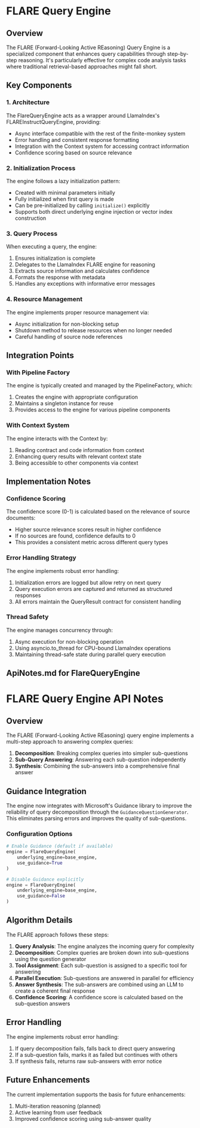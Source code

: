 # FLARE Query Engine

## Overview

The FLARE (Forward-Looking Active REasoning) Query Engine is a specialized component that enhances query capabilities through step-by-step reasoning. It's particularly effective for complex code analysis tasks where traditional retrieval-based approaches might fall short.

## Key Components

### 1. Architecture

The FlareQueryEngine acts as a wrapper around LlamaIndex's FLAREInstructQueryEngine, providing:
- Async interface compatible with the rest of the finite-monkey system
- Error handling and consistent response formatting
- Integration with the Context system for accessing contract information
- Confidence scoring based on source relevance

### 2. Initialization Process

The engine follows a lazy initialization pattern:
- Created with minimal parameters initially
- Fully initialized when first query is made
- Can be pre-initialized by calling `initialize()` explicitly
- Supports both direct underlying engine injection or vector index construction

### 3. Query Process

When executing a query, the engine:
1. Ensures initialization is complete
2. Delegates to the LlamaIndex FLARE engine for reasoning
3. Extracts source information and calculates confidence
4. Formats the response with metadata
5. Handles any exceptions with informative error messages

### 4. Resource Management

The engine implements proper resource management via:
- Async initialization for non-blocking setup
- Shutdown method to release resources when no longer needed
- Careful handling of source node references

## Integration Points

### With Pipeline Factory

The engine is typically created and managed by the PipelineFactory, which:
1. Creates the engine with appropriate configuration
2. Maintains a singleton instance for reuse
3. Provides access to the engine for various pipeline components

### With Context System

The engine interacts with the Context by:
1. Reading contract and code information from context
2. Enhancing query results with relevant context state
3. Being accessible to other components via context

## Implementation Notes

### Confidence Scoring

The confidence score (0-1) is calculated based on the relevance of source documents:
- Higher source relevance scores result in higher confidence
- If no sources are found, confidence defaults to 0
- This provides a consistent metric across different query types

### Error Handling Strategy

The engine implements robust error handling:
1. Initialization errors are logged but allow retry on next query
2. Query execution errors are captured and returned as structured responses
3. All errors maintain the QueryResult contract for consistent handling

### Thread Safety

The engine manages concurrency through:
1. Async execution for non-blocking operation
2. Using asyncio.to_thread for CPU-bound LlamaIndex operations
3. Maintaining thread-safe state during parallel query execution

## ApiNotes.md for FlareQueryEngine

# FLARE Query Engine API Notes

## Overview

The FLARE (Forward-Looking Active REasoning) query engine implements a multi-step approach to answering complex queries:

1. **Decomposition**: Breaking complex queries into simpler sub-questions
2. **Sub-Query Answering**: Answering each sub-question independently 
3. **Synthesis**: Combining the sub-answers into a comprehensive final answer

## Guidance Integration

The engine now integrates with Microsoft's Guidance library to improve the reliability of query decomposition through the `GuidanceQuestionGenerator`. This eliminates parsing errors and improves the quality of sub-questions.

### Configuration Options

```python
# Enable Guidance (default if available)
engine = FlareQueryEngine(
    underlying_engine=base_engine,
    use_guidance=True
)

# Disable Guidance explicitly
engine = FlareQueryEngine(
    underlying_engine=base_engine,
    use_guidance=False
)
```

## Algorithm Details

The FLARE approach follows these steps:

1. **Query Analysis**: The engine analyzes the incoming query for complexity
2. **Decomposition**: Complex queries are broken down into sub-questions using the question generator
3. **Tool Assignment**: Each sub-question is assigned to a specific tool for answering
4. **Parallel Execution**: Sub-questions are answered in parallel for efficiency
5. **Answer Synthesis**: The sub-answers are combined using an LLM to create a coherent final response
6. **Confidence Scoring**: A confidence score is calculated based on the sub-question answers

## Error Handling

The engine implements robust error handling:

1. If query decomposition fails, falls back to direct query answering
2. If a sub-question fails, marks it as failed but continues with others
3. If synthesis fails, returns raw sub-answers with error notice

## Future Enhancements

The current implementation supports the basis for future enhancements:

1. Multi-iteration reasoning (planned)
2. Active learning from user feedback
3. Improved confidence scoring using sub-answer quality